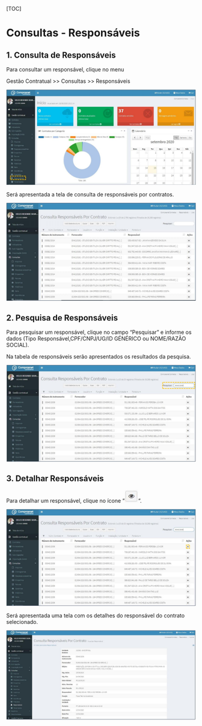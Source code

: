 [TOC]

# Consultas - Responsáveis

## 1. Consulta de Responsáveis

Para consultar um responsável, clique no menu

Gestão Contratual >> Consultas >> Responsáveis

![FIGURA 1 - Consulta de Responsáveis](./images/figura1.JPG)

Será apresentada a tela de consulta de responsáveis por contratos.

![FIGURA 2 - Consulta de Responsáveis](./images/figura2.JPG)

## 2. Pesquisa de Responsáveis

Para pesquisar um responsável, clique no campo “Pesquisar” e informe os
dados (Tipo Responsável,CPF/CNPJ/UG/ID GÉNÉRICO ou NOME/RAZÃO
SOCIAL).

Na tabela de responsáveis serão apresentados os resultados da pesquisa.

![FIGURA 3 - Pesquisa de Responsáveis](./images/figura3.JPG)

## 3. Detalhar Responsáveis

Para detalhar um responsável, clique no ícone “![detalhar](../../../icons/detalhar.JPG)“.

![FIGURA 4 - Detalhar Responsáveis](./images/figura4.JPG)

Será apresentada uma tela com os detalhes do responsável do contrato
selecionado.

![FIGURA 5 - Detalhes de Responsável](./images/figura5.JPG)


